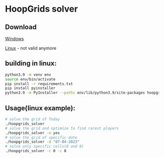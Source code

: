 # HoopGrids solver


## Download
[Windows](https://github.com/AssafCohen3/hoopgrids_solver/releases/latest/download/hoopgrids_solver.exe)

[Linux](https://github.com/AssafCohen3/hoopgrids_solver/releases/latest/download/hoopgrids_solver_amd64) - not valid anymore

## building in linux:

```bash
python3.9 -m venv env
source env/bin/activate
pip install -r requirements.txt
pip install pyinstaller
python3.9 -m PyInstaller --paths env/lib/python3.9/site-packages hoopgrids_solver.py --onefile
```

## Usage(linux example):
```bash
# solve the grid of Today
./hoopgrids_solver 
# solve the grid and optimize to find rarest players
./hoopgrids_solver -o yes
# solve the grid of specific date
./hoopgrids_solver -d "07-04-2023"
# solve only specific cells(0 and 8)
./hoopgrids_solver -c 0 -c 8
```
